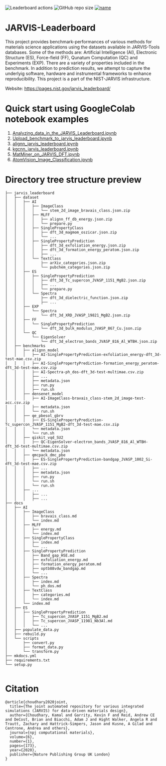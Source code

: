 ![Leaderboard actions](https://github.com/usnistgov/jarvis_leaderboard/actions/workflows/test_build.yml/badge.svg)
![GitHub repo size](https://img.shields.io/github/repo-size/usnistgov/jarvis_leaderboard)
[![name](https://colab.research.google.com/assets/colab-badge.svg)](https://colab.research.google.com/github/knc6/jarvis-tools-notebooks/blob/master/jarvis-tools-notebooks/Upload_benchmark_to_jarvis_leaderboard.ipynb)


# JARVIS-Leaderboard

This project provides benchmark-performances of various methods for materials science applications using the datasets available in JARVIS-Tools databases. Some of the methods are: Artificial Intelligence (AI), Electronic Structure (ES), Force-field (FF), Qunatum Computation (QC) and Experiments (EXP). There are a variety of properties included in the benchmark. In addition to prediction results, we attempt to capture the underlyig software, hardware and instrumental frameworks to enhance reproducibility. This project is a part of the NIST-JARVIS infrastructure.

Website: https://pages.nist.gov/jarvis_leaderboard/

# Quick start using GoogleColab notebook examples

1. [Analyzing_data_in_the_JARVIS_Leaderboard.ipynb](https://colab.research.google.com/github/knc6/jarvis-tools-notebooks/blob/master/jarvis-tools-notebooks/Analyzing_data_in_the_JARVIS_Leaderboard.ipynb)
2. [Upload_benchmark_to_jarvis_leaderboard.ipynb](https://colab.research.google.com/github/knc6/jarvis-tools-notebooks/blob/master/jarvis-tools-notebooks/Upload_benchmark_to_jarvis_leaderboard.ipynb)
3. [alignn_jarvis_leaderboard.ipynb](https://colab.research.google.com/github/knc6/jarvis-tools-notebooks/blob/master/jarvis-tools-notebooks/alignn_jarvis_leaderboard.ipynb)
4. [kgcnn_jarvis_leaderboard.ipynb](https://colab.research.google.com/github/knc6/jarvis-tools-notebooks/blob/master/jarvis-tools-notebooks/kgcnn_jarvis_leaderboard.ipynb)
5. [MatMiner_on_JARVIS_DFT.ipynb](https://colab.research.google.com/github/knc6/jarvis-tools-notebooks/blob/master/jarvis-tools-notebooks/MatMiner_on_JARVIS_DFT.ipynb)
6. [AtomVision_Image_Classification.ipynb](https://colab.research.google.com/github/knc6/jarvis-tools-notebooks/blob/master/jarvis-tools-notebooks/AtomVisionImageClassification.ipynb)


# Directory tree structure preview
```
├── jarvis_leaderboard
│   ├── dataset
│   │   ├── AI
│   │   │   ├── ImageClass
│   │   │   │   └── stem_2d_image_bravais_class.json.zip
│   │   │   ├── MLFF
│   │   │   │   ├── alignn_ff_db_energy.json.zip
│   │   │   │   └── prepare.py
│   │   │   ├── SinglePropertyClass
│   │   │   │   ├── dft_3d_magmom_oszicar.json.zip
│   │   │   │   └── ...
│   │   │   ├── SinglePropertyPrediction
│   │   │   │   ├── dft_3d_exfoliation_energy.json.zip
│   │   │   │   ├── dft_3d_formation_energy_peratom.json.zip
│   │   │   │   ├── ...
│   │   │   └── TextClass
│   │   │       ├── arXiv_categories.json.zip
│   │   │       └── pubchem_categories.json.zip
│   │   ├── ES
│   │   │   ├── SinglePropertyPrediction
│   │   │   │   ├── dft_3d_Tc_supercon_JVASP_1151_MgB2.json.zip
│   │   │   │   ├── ...
│   │   │   │   └── prepare.py
│   │   │   └── Spectra
│   │   │       ├── dft_3d_dielectric_function.json.zip
│   │   │       ├── ...
│   │   ├── EXP
│   │   │   └── Spectra
│   │   │       └── dft_3d_XRD_JVASP_19821_MgB2.json.zip
│   │   ├── FF
│   │   │   └── SinglePropertyPrediction
│   │   │       └── dft_3d_bulk_modulus_JVASP_867_Cu.json.zip
│   │   └── QC
│   │       └── EigenSolver
│   │           └── dft_3d_electron_bands_JVASP_816_Al_WTBH.json.zip
│   ├── benchmarks
│   │   ├── alignn_model
│   │   │   ├── AI-SinglePropertyPrediction-exfoliation_energy-dft_3d-test-mae.csv.zip
│   │   │   ├── AI-SinglePropertyPrediction-formation_energy_peratom-dft_3d-test-mae.csv.zip
│   │   │   ├── AI-Spectra-ph_dos-dft_3d-test-multimae.csv.zip
│   │   │   ├── ...
│   │   │   ├── metadata.json
│   │   │   ├── run.py
│   │   │   ├── run.sh
│   │   ├── densenet_model
│   │   │   ├── AI-ImageClass-bravais_class-stem_2d_image-test-acc.csv.zip
│   │   │   ├── metadata.json
│   │   │   └── run.sh
│   │   ├── qe_pbesol_gbrv
│   │   │   ├── ES-SinglePropertyPrediction-Tc_supercon_JVASP_1151_MgB2-dft_3d-test-mae.csv.zip
│   │   │   └── metadata.json
│   │   │   └── run.sh
│   │   ├── qiskit_vqd_SU2
│   │   │   ├── QC-EigenSolver-electron_bands_JVASP_816_Al_WTBH-dft_3d-test-multimae.csv.zip
│   │   │   └── metadata.json
│   │   ├── qmcpack_dmc_pbe
│   │   │   ├── ES-SinglePropertyPrediction-bandgap_JVASP_1002_Si-dft_3d-test-mae.csv.zip
│   │   │   ├── ...
│   │   │   ├── metadata.json
│   │   │   ├── run.py
│   │   │   └── run.sh
│   │   │   └── run.sh
│   │   ├── ...
│   │   │   ├── ...
│   │   │   ├── ...
├── docs
│   ├── AI
│   │   ├── ImageClass
│   │   │   ├── bravais_class.md
│   │   │   └── index.md
│   │   ├── MLFF
│   │   │   ├── energy.md
│   │   │   └── index.md
│   │   ├── SinglePropertyClass
│   │   │   ├── index.md
│   │   │   └── ...
│   │   ├── SinglePropertyPrediction
│   │   │   ├── Band_gap_HSE.md
│   │   │   ├── exfoliation_energy.md
│   │   │   ├── formation_energy_peratom.md
│   │   │   ├── optb88vdw_bandgap.md
│   │   │   └── ...
│   │   ├── Spectra
│   │   │   ├── index.md
│   │   │   └── ph_dos.md
│   │   ├── TextClass
│   │   │   ├── categories.md
│   │   │   └── index.md
│   │   └── index.md
│   ├── ES
│   │   ├── SinglePropertyPrediction
│   │   │   ├── Tc_supercon_JVASP_1151_MgB2.md
│   │   │   ├── Tc_supercon_JVASP_11981_Nb3Al.md
│   │   │   └── ...
│   ├── populate_data.py
│   ├── rebuild.py
│   └── scripts
│       ├── convert.py
│       ├── format_data.py
│       └── transform.py
├── mkdocs.yml
├── requirements.txt
└── setup.py


```


# Citation

```
@article{choudhary2020joint,
  title={The joint automated repository for various integrated simulations (JARVIS) for data-driven materials design},
  author={Choudhary, Kamal and Garrity, Kevin F and Reid, Andrew CE and DeCost, Brian and Biacchi, Adam J and Hight Walker, Angela R and Trautt, Zachary and Hattrick-Simpers, Jason and Kusne, A Gilad and Centrone, Andrea and others},
  journal={npj computational materials},
  volume={6},
  number={1},
  pages={173},
  year={2020},
  publisher={Nature Publishing Group UK London}
}
```
